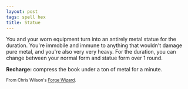 ```yaml
---
layout: post
tags: spell hex
title: Statue
---
```

You and your worn equipment turn into an antirely metal statue for the duration. You're immobile and immune to anything that wouldn't damage pure metal, and you're also very very heavy. For the duration, you can change between your normal form and statue form over 1 round.

<b>Recharge:</b> compress the book under a ton of metal for a minute.

<small>From Chris Wilson's [Forge Wizard](http://journeyintotheweird.blogspot.com/2018/09/glog-class-forge-wizard.html).</small>
